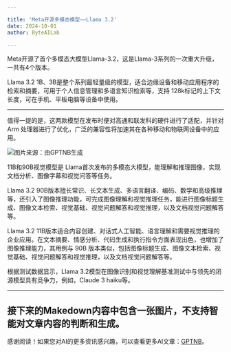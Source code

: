 ```yaml
---

title: 'Meta开源多模态模型——Llama 3.2'
date: 2024-10-01
author: ByteAILab

---
```


Meta开源了首个多模态大模型Llama-3.2，这是Llama-3系列的一次重大升级，一共有4个版本。

Llama 3.2 1B、3B是整个系列最轻量级的模型，适合边缘设备和移动应用程序的检索和摘要，可用于个人信息管理和多语言知识检索等，支持 128k标记的上下文长度，可在手机、平板电脑等设备中使用。

---


值得一提的是，这两款模型在发布时便对高通和联发科的硬件进行了适配，并针对 Arm 处理器进行了优化，广泛的兼容性将加速其在各种移动和物联网设备中的应用。

![图片来源：由GPTNB生成](http://www.jesonc.com/upload/8FD7B96F5E34993C64020C0DB54F4C00/1727663242402/lnj5jJJrrSmaAH_Jl6guufey7ZVb.png)

11B和90B视觉模型是 Llama首次发布的多模态大模型，能理解和推理图像，实现文档分析、图像字幕和视觉问答等任务。

Llama 3.2 90B版本擅长常识、长文本生成、多语言翻译、编码、数学和高级推理等，还引入了图像推理功能，可完成图像理解和视觉推理任务，能进行图像标题生成、图像文本检索、视觉基础、视觉问题解答和视觉推理，以及文档视觉问题解答等。

Llama 3.2 11B版本适合内容创建、对话式人工智能、语言理解和需要视觉推理的企业应用。在文本摘要、情感分析、代码生成和执行指令方面表现出色，也增加了图像推理能力，其用例与 90B 版本类似，包括图像标题生成、图像文本检索、视觉基础、视觉问题解答和视觉推理，以及文档视觉问题解答等。

根据测试数据显示，Llama 3.2模型在图像识别和视觉理解基准测试中与领先的闭源模型具有竞争力，例如，Claude 3 haiku等。

---

接下来的Makedown内容中包含一张图片，不支持智能对文章内容的判断和生成。
---
感谢阅读！如果您对AI的更多资讯感兴趣，可以查看更多AI文章：[GPTNB](https://gptnb.com)。